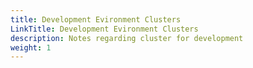 ```yaml
---
title: Development Evironment Clusters 
LinkTitle: Development Evironment Clusters
description: Notes regarding cluster for development
weight: 1
---
```

